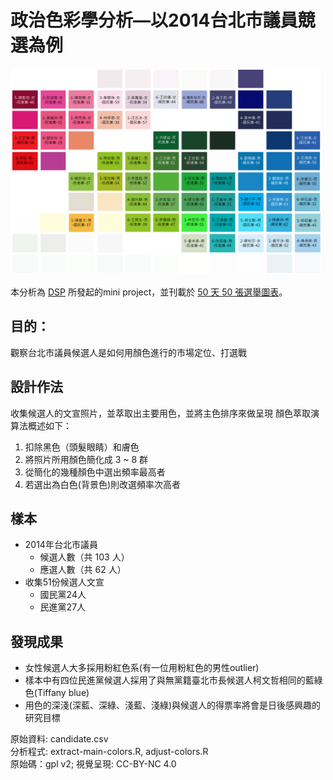 政治色彩學分析—以2014台北市議員競選為例
=======

<img src="output/all-color-2-tag3.png" alt="政治色彩學分析" width="500" />

本分析為 [DSP](http://dsp.im) 所發起的mini project，並刊載於 [50 天 50 張選舉圖表](https://www.facebook.com/50d50v)。

## 目的：
觀察台北市議員候選人是如何用顏色進行的市場定位、打選戰

## 設計作法
收集候選人的文宣照片，並萃取出主要用色，並將主色排序來做呈現
顏色萃取演算法概述如下：
1. 扣除黑色（頭髮眼睛）和膚色  
2. 將照片所用顏色簡化成 3 ~ 8 群  
3. 從簡化的幾種顏色中選出頻率最高者  
4. 若選出為白色(背景色)則改選頻率次高者  

## 樣本
- 2014年台北市議員
  - 候選人數（共 103 人）
  - 應選人數（共 62 人）
- 收集51份候選人文宣
  - 國民黨24人
  - 民進黨27人

## 發現成果
- 女性候選人大多採用粉紅色系(有一位用粉紅色的男性outlier)
- 樣本中有四位民進黨候選人採用了與無黨籍臺北市長候選人柯文哲相同的藍綠色(Tiffany blue)
- 用色的深淺(深藍、深綠、淺藍、淺綠)與候選人的得票率將會是日後感興趣的研究目標

原始資料: candidate.csv  
分析程式: extract-main-colors.R, adjust-colors.R  
原始碼：gpl v2; 視覺呈現: CC-BY-NC 4.0  
